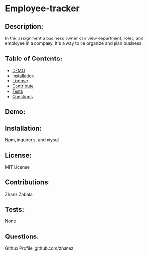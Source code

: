 # Employee-tracker


## Description:
In this assignment a business owner can view department, roles, and employee in a company. It's a way to be organize and plan business.

## Table of Contents:

* [DEMO](#demo)
* [Installation](#installation)
* [License](#license)
* [Contribute](#contribute)
* [Tests](#tests)
* [Questions](#questions)


## Demo: 


## Installation:
Npm, inquirerjs, and mysql


## License:
MIT License

## Contributions:
Zhane Zabala

## Tests:
None

## Questions:
   Github Profile: github.com/zhanez

   
  
